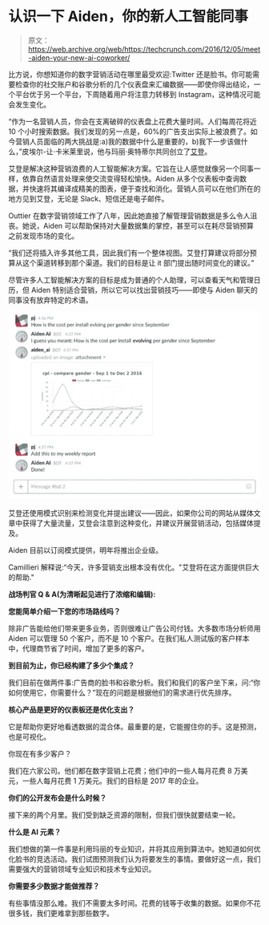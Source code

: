 # 认识一下 Aiden，你的新人工智能同事 

> 原文：<https://web.archive.org/web/https://techcrunch.com/2016/12/05/meet-aiden-your-new-ai-coworker/>

比方说，你想知道你的数字营销活动在哪里最受欢迎:Twitter 还是脸书。你可能需要检查你的社交账户和谷歌分析的几个仪表盘来汇编数据——即使你得出结论，一个平台优于另一个平台，下周随着用户将注意力转移到 Instagram，这种情况可能会发生变化。

“作为一名营销人员，你会在支离破碎的仪表盘上花费大量时间。人们每周花将近 10 个小时搜索数据。我们发现的另一点是，60%的广告支出实际上被浪费了。如今营销人员面临的两大挑战是:a)我的数据中什么是重要的，b)我下一步该做什么，”皮埃尔-让·卡米莱里说，他与玛丽·奥特蒂尔共同创立了[艾登](https://web.archive.org/web/20230107153758/https://aiden.ai/)。

艾登是解决这种营销浪费的人工智能解决方案。它旨在让人感觉就像另一个同事一样，依靠自然语言处理来使交流变得轻松愉快。Aiden 从多个仪表板中查询数据，并快速将其编译成精美的图表，便于查找和消化。营销人员可以在他们所在的地方见到艾登，无论是 Slack、短信还是电子邮件。

Outtier 在数字营销领域工作了八年，因此她直接了解管理营销数据是多么令人沮丧。她说，Aiden 可以帮助保持对大量数据集的掌控，甚至可以在耗尽营销预算之前发现市场的变化。

“我们还将插入许多其他工具，因此我们有一个整体视图。艾登打算建议将部分预算从这个渠道转移到那个渠道。我们的目标是让 it 部门提出随时间变化的建议。”

尽管许多人工智能解决方案的目标是成为普通的个人助理，可以查看天气和管理日历，但 Aiden 特别适合营销，所以它可以找出营销技巧——即使与 Aiden 聊天的同事没有放弃特定的术语。

![aiden](img/98952991e01a579c6ea5d9382b6d02fb.png)

艾登还使用模式识别来检测变化并提出建议——因此，如果你公司的网站从媒体文章中获得了大量流量，艾登会注意到这种变化，并建议开展营销活动，包括媒体提及。

Aiden 目前以订阅模式提供，明年将推出企业级。

Camillieri 解释说:“今天，许多营销支出根本没有优化。"艾登将在这方面提供巨大的帮助."

**战场判官 Q & A(为清晰起见进行了浓缩和编辑):**

**您能简单介绍一下您的市场路线吗？**

除非广告能给他们带来更多业务，否则很难让广告公司付钱。大多数市场分析师用 Aiden 可以管理 50 个客户，而不是 10 个客户。在我们私人测试版的客户样本中，代理商节省了时间，增加了更多的客户。

**到目前为止，你已经构建了多少个集成？**

我们目前在做两件事:广告商的脸书和谷歌分析。我们和我们的客户坐下来，问:“你如何使用它，你需要什么？”现在的问题是根据他们的需求进行优先排序。

**核心产品是更好的仪表板还是优化支出？**

它是帮助你更好地看透数据的混合体。最重要的是，它能握住你的手。这是预测，也是可视化。

你现在有多少客户？

我们在六家公司。他们都在数字营销上花费；他们中的一些人每月花费 8 万美元，一些人每月花费 1 万美元。我们的目标是 2017 年的企业。

**你们的公开发布会是什么时候？**

接下来的两个月里。我们受到缺乏资源的限制，但我们很快就要结束一轮。

**什么是 AI 元素？**

我们想做的第一件事是利用玛丽的专业知识，并将其应用到算法中。她知道如何优化脸书的竞选活动。我们试图预测我们认为将要发生的事情。要做好这一点，我们需要强大的营销领域专业知识和技术专业知识。

**你需要多少数据才能做推荐？**

有些事情没那么难。我们不需要太多时间。花费的钱等于收集的数据。如果你不花很多钱，我们更难拿到那些数字。